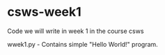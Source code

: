 # csws-week1
Code we will write in week 1 in the course csws

wwek1.py - Contains simple "Hello World!" program.
